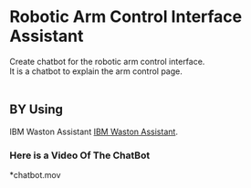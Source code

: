 # Robotic Arm Control Interface Assistant
Create chatbot for the robotic arm control interface.<br>
It is a chatbot to explain the arm control page.<br><br>

## BY Using
IBM Waston Assistant
[IBM Waston Assistant](https://www.ibm.com/sa-en/cloud/watson-assistant).


### Here is a Video Of The ChatBot 
*chatbot.mov
